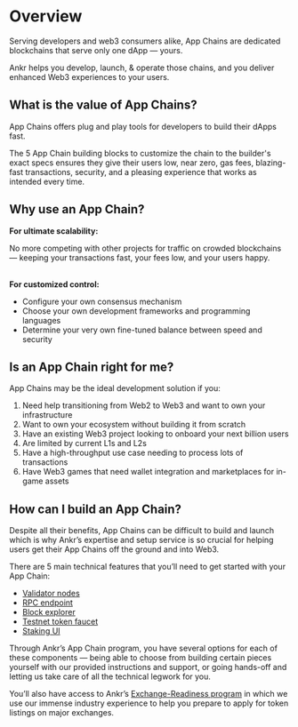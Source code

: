 # Overview

Serving developers and web3 consumers alike, App Chains are dedicated blockchains that serve only one dApp — yours.

Ankr helps you develop, launch, & operate those chains, and you deliver enhanced Web3 experiences to your users.

## What is the value of App Chains?
App Chains offers plug and play tools for developers to build their dApps fast.

The 5 App Chain building blocks to customize the chain to the builder's exact specs ensures they give their users low, near zero, gas fees, blazing-fast transactions, security, and a pleasing experience that works as intended every time.

## Why use an App Chain?
**For ultimate scalability:**

No more competing with other projects for traffic on crowded blockchains — keeping your transactions fast, your fees low, and your users happy. <br /><br />

**For customized control:**
* Configure your own consensus mechanism
* Choose your own development frameworks and programming languages
* Determine your very own fine-tuned balance between speed and security

## Is an App Chain right for me?
App Chains may be the ideal development solution if you:

1. Need help transitioning from Web2 to Web3 and want to own your infrastructure
2. Want to own your ecosystem without building it from scratch
3. Have an existing Web3 project looking to onboard your next billion users
4. Are limited by current L1s and L2s
5. Have a high-throughput use case needing to process lots of transactions
6. Have Web3 games that need wallet integration and marketplaces for in-game assets

## How can I build an App Chain?
Despite all their benefits, App Chains can be difficult to build and launch which is why Ankr’s expertise and setup service is so crucial for helping users get their App Chains off the ground and into Web3.

There are 5 main technical features that you’ll need to get started with your App Chain:

* [Validator nodes](https://ankr.com/docs/build-blockchain/app-chain/components/validator-nodes)
* [RPC endpoint](https://ankr.com/docs/build-blockchain/app-chain/components/rpc-endpoints)
* [Block explorer](https://ankr.com/docs/build-blockchain/app-chain/components/block-explorer)
* [Testnet token faucet](https://ankr.com/docs/build-blockchain/app-chain/components/testnet-faucet)
* [Staking UI](https://ankr.com/docs/build-blockchain/app-chain/components/staking-ui)

Through Ankr’s App Chain program, you have several options for each of these components — being able to choose from building certain pieces yourself with our provided instructions and support, or going hands-off and letting us take care of all the technical legwork for you.

You’ll also have access to Ankr’s [Exchange-Readiness program](https://www.ankr.com/docs/build-blockchain/app-chain/exchange-readiness) in which we use our immense industry experience to help you prepare to apply for token listings on major exchanges.